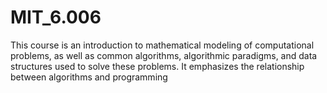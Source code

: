 # MIT_6.006
This course is an introduction to mathematical modeling of computational problems, as well as common algorithms, algorithmic paradigms, and data structures used to solve these problems. It emphasizes the relationship between algorithms and programming
